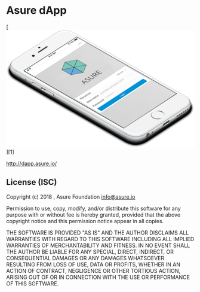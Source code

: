 # Asure dApp

[![Asure dApp Screenshot](./introWelcome.png)][1]

http://dapp.asure.io/

## License (ISC)

Copyright (c) 2018 , Asure Foundation <a href="mailto:info@asure.io">info@asure.io</a>

Permission to use, copy, modify, and/or distribute this software for any
purpose with or without fee is hereby granted, provided that the above
copyright notice and this permission notice appear in all copies.

THE SOFTWARE IS PROVIDED "AS IS" AND THE AUTHOR DISCLAIMS ALL WARRANTIES
WITH REGARD TO THIS SOFTWARE INCLUDING ALL IMPLIED WARRANTIES OF
MERCHANTABILITY AND FITNESS. IN NO EVENT SHALL THE AUTHOR BE LIABLE FOR
ANY SPECIAL, DIRECT, INDIRECT, OR CONSEQUENTIAL DAMAGES OR ANY DAMAGES
WHATSOEVER RESULTING FROM LOSS OF USE, DATA OR PROFITS, WHETHER IN AN
ACTION OF CONTRACT, NEGLIGENCE OR OTHER TORTIOUS ACTION, ARISING OUT OF
OR IN CONNECTION WITH THE USE OR PERFORMANCE OF THIS SOFTWARE.
